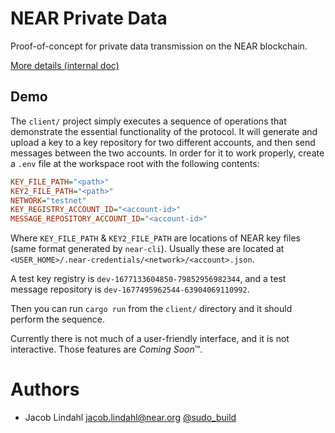 # NEAR Private Data

Proof-of-concept for private data transmission on the NEAR blockchain.

[More details (internal doc)](https://docs.google.com/document/d/1ddOorhJ8_qrCyoRUR3Xd2gfWwaPi0TizVCoAsQECzrU/edit?usp=sharing)

## Demo

The `client/` project simply executes a sequence of operations that demonstrate the essential functionality of the protocol. It will generate and upload a key to a key repository for two different accounts, and then send messages between the two accounts. In order for it to work properly, create a `.env` file at the workspace root with the following contents:

```ini
KEY_FILE_PATH="<path>"
KEY2_FILE_PATH="<path>"
NETWORK="testnet"
KEY_REGISTRY_ACCOUNT_ID="<account-id>"
MESSAGE_REPOSITORY_ACCOUNT_ID="<account-id>"
```

Where `KEY_FILE_PATH` & `KEY2_FILE_PATH` are locations of NEAR key files (same format generated by `near-cli`). Usually these are located at `<USER_HOME>/.near-credentials/<network>/<account>.json`.

A test key registry is `dev-1677133604850-79852956982344`, and a test message repository is `dev-1677495962544-63904069110992`.

Then you can run `cargo run` from the `client/` directory and it should perform the sequence.

Currently there is not much of a user-friendly interface, and it is not interactive. Those features are _Coming Soon_&trade;.

# Authors

- Jacob Lindahl <jacob.lindahl@near.org> [@sudo_build](https://twitter.com/sudo_build)
